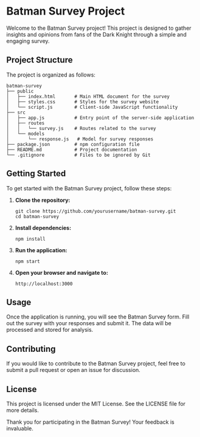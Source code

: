 # Batman Survey Project

Welcome to the Batman Survey project! This project is designed to gather insights and opinions from fans of the Dark Knight through a simple and engaging survey.

## Project Structure

The project is organized as follows:

```
batman-survey
├── public
│   ├── index.html       # Main HTML document for the survey
│   ├── styles.css       # Styles for the survey website
│   └── script.js        # Client-side JavaScript functionality
├── src
│   ├── app.js           # Entry point of the server-side application
│   ├── routes
│   │   └── survey.js    # Routes related to the survey
│   └── models
│       └── response.js   # Model for survey responses
├── package.json         # npm configuration file
├── README.md            # Project documentation
└── .gitignore           # Files to be ignored by Git
```

## Getting Started

To get started with the Batman Survey project, follow these steps:

1. **Clone the repository:**
   ```
   git clone https://github.com/yourusername/batman-survey.git
   cd batman-survey
   ```

2. **Install dependencies:**
   ```
   npm install
   ```

3. **Run the application:**
   ```
   npm start
   ```

4. **Open your browser and navigate to:**
   ```
   http://localhost:3000
   ```

## Usage

Once the application is running, you will see the Batman Survey form. Fill out the survey with your responses and submit it. The data will be processed and stored for analysis.

## Contributing

If you would like to contribute to the Batman Survey project, feel free to submit a pull request or open an issue for discussion.

## License

This project is licensed under the MIT License. See the LICENSE file for more details.

Thank you for participating in the Batman Survey! Your feedback is invaluable.